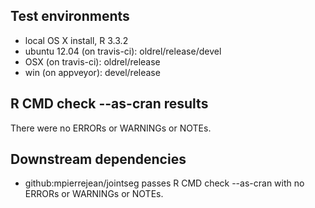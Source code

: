 ## Test environments

* local OS X install, R 3.3.2
* ubuntu 12.04 (on travis-ci): oldrel/release/devel
* OSX (on travis-ci): oldrel/release
* win (on appveyor): devel/release

## R CMD check --as-cran results

There were no ERRORs or WARNINGs or NOTEs.

## Downstream dependencies

* github:mpierrejean/jointseg passes R CMD check --as-cran with no ERRORs or WARNINGs or NOTEs.